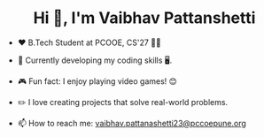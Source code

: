  <h1 align="center">Hi 👋, I'm Vaibhav Pattanshetti</h1>


- ❤️ B.Tech Student at PCOOE, CS'27 📖📙

- 🌱 Currently developing my coding skills 🖥️.

- 🎮 Fun fact: I enjoy playing video games! 😊

- ✏️ I love creating projects that solve real-world problems.

- 📫 How to reach me: vaibhav.pattanashetti23@pccoepune.org
